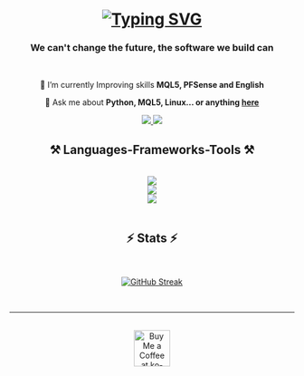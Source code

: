 <h1 align="center">
    <a href="https://git.io/typing-svg"><img src="https://readme-typing-svg.herokuapp.com?font=Righteous&weight=500&size=35&pause=&color=20D736&center=true&random=false&width=500&height=70&lines=I+There!+%F0%9F%91%8B;I'm+Gabriel" alt="Typing SVG" /></a>
</h1>

<h3 align="center">We can't change the future, the software we build can</h3>

<br/>

<div align="center">
 
 🌱 I’m currently Improving skills **MQL5, PFSense and English**

💬 Ask me about **Python, MQL5, Linux... or anything [here](https://github.com/gabflag/gabflag/issues)**
 </div>
 
<div align="center"> 
  <a href="https://www.linkedin.com/in/gks-developer/" target="_blank">
    <img src="https://img.shields.io/badge/LinkedIn-0077B5?style=for-the-badge&logo=linkedin&logoColor=white" target="_blank" />
  </a><a href="https://gabdev.com" target="_blank">
     <img src="https://img.shields.io/badge/Portfolio-FF5722?style=for-the-badge&logo=todoist&logoColor=white" target="_blank" />
  </a>
</div>

<h2 align="center">⚒️ Languages-Frameworks-Tools ⚒️</h2>
<br/>
<div align="center">
    <img src="https://skillicons.dev/icons?i=html,css,github,git,gcp" /> <br>
    <img src="https://skillicons.dev/icons?i=nginx,py,javascript,java,mysql,django" /><br>
    <img src="https://skillicons.dev/icons?i=bash,vim,vscode,raspberrypi,linux" />
</div>

<br/>

<h2 align="center">⚡ Stats ⚡</h2>
<br>
<div align=center>

[![GitHub Streak](https://streak-stats.demolab.com?user=gabflag&theme=whatsapp-dark2&border_radius=10&card_width=500&hide_current_streak=true)](https://git.io/streak-stats)
</div>
<br/>
<hr/>
<br/>

<div align="center">
<a href='https://www.buymeacoffee.com/gabflag' target='_blank'><img height='64' style='border:0px;height:64px;' src='https://storage.ko-fi.com/cdn/kofi1.png?v=3' border='0' alt='Buy Me a Coffee at ko-fi.com' /></a>
</div>

<br/>
